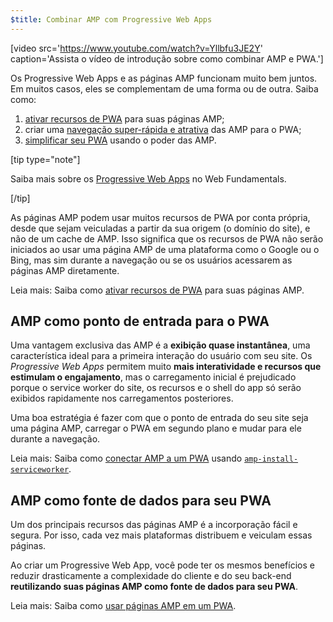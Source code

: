 ```yaml
---
$title: Combinar AMP com Progressive Web Apps
---
```


[video src='https://www.youtube.com/watch?v=Yllbfu3JE2Y' caption='Assista o vídeo de introdução sobre como combinar AMP e PWA.']

Os Progressive Web Apps e as páginas AMP funcionam muito bem juntos. Em muitos casos, eles se complementam de uma forma ou de outra. Saiba como:

1. [ativar recursos de PWA](../../../documentation/guides-and-tutorials/optimize-measure/amp-as-pwa.md) para suas páginas AMP;
2. criar uma [navegação super-rápida e atrativa](../../../documentation/guides-and-tutorials/integrate/amp-to-pwa.md) das AMP para o PWA;
3. [simplificar seu PWA](../../../documentation/guides-and-tutorials/integrate/amp-in-pwa.md) usando o poder das AMP.

[tip type="note"]

Saiba mais sobre os [Progressive Web Apps](https://developers.google.com/web/progressive-web-apps/) no Web Fundamentals.

[/tip]

As páginas AMP podem usar muitos recursos de PWA por conta própria, desde que sejam veiculadas a partir da sua origem (o domínio do site), e não de um cache de AMP. Isso significa que os recursos de PWA não serão iniciados ao usar uma página AMP de uma plataforma como o Google ou o Bing, mas sim durante a navegação ou se os usuários acessarem as páginas AMP diretamente.

Leia mais: Saiba como [ativar recursos de PWA](../../../documentation/guides-and-tutorials/optimize-measure/amp-as-pwa.md) para suas páginas AMP.

## AMP como ponto de entrada para o PWA

Uma vantagem exclusiva das AMP é a **exibição quase instantânea**, uma característica ideal para a primeira interação do usuário com seu site. Os _Progressive Web Apps_ permitem muito **mais interatividade e recursos que estimulam o engajamento**, mas o carregamento inicial é prejudicado porque o service worker do site, os recursos e o shell do app só serão exibidos rapidamente nos carregamentos posteriores.

Uma boa estratégia é fazer com que o ponto de entrada do seu site seja uma página AMP, carregar o PWA em segundo plano e mudar para ele durante a navegação.

Leia mais: Saiba como [conectar AMP a um PWA](../../../documentation/guides-and-tutorials/integrate/amp-to-pwa.md) usando [`amp-install-serviceworker`](../../../documentation/components/reference/amp-install-serviceworker.md).

## AMP como fonte de dados para seu PWA

Um dos principais recursos das páginas AMP é a incorporação fácil e segura. Por isso, cada vez mais plataformas distribuem e veiculam essas páginas.

Ao criar um Progressive Web App, você pode ter os mesmos benefícios e reduzir drasticamente a complexidade do cliente e do seu back-end **reutilizando suas páginas AMP como fonte de dados para seu PWA**.

Leia mais: Saiba como [usar páginas AMP em um PWA](../../../documentation/guides-and-tutorials/integrate/amp-in-pwa.md).
